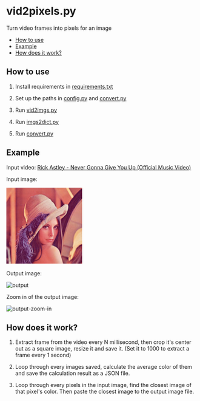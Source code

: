 # vid2pixels.py

Turn video frames into pixels for an image

- [How to use](#how-to-use)
- [Example](#example)
- [How does it work?](#how-does-it-work)

## How to use

1. Install requirements in [requirements.txt](./requirements.txt)

2. Set up the paths in [config.py](./config.py) and [convert.py](./convert.py)

3. Run [vid2imgs.py](./vid2imgs.py)

4. Run [imgs2dict.py](./imgs2dict.py)

5. Run [convert.py](./convert.py)

## Example

Input video: [Rick Astley - Never Gonna Give You Up (Official Music Video)](https://www.youtube.com/watch?v=dQw4w9WgXcQ)

Input image:

<img src="./examples/input-image.jpg" alt="input" width="200">

Output image:

<img src="./examples/output-lenna-158.jpg" alt="output" width="200">

Zoom in of the output image:

<img src="./examples/zoom-in.png" alt="output-zoom-in">

## How does it work?

1. Extract frame from the video every N millisecond, then crop it's center out as a square image, resize it and save it. (Set it to 1000 to extract a frame every 1 second)

2. Loop through every images saved, calculate the average color of them and save the calculation result as a JSON file.

3. Loop through every pixels in the input image, find the closest image of that pixel's color. Then paste the closest image to the output image file.
